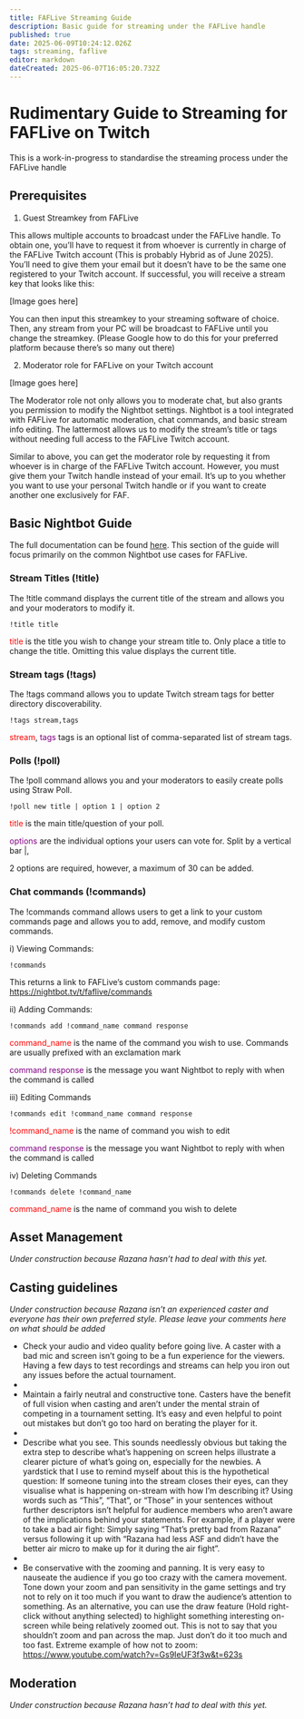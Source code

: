 ```yaml
---
title: FAFLive Streaming Guide
description: Basic guide for streaming under the FAFLive handle
published: true
date: 2025-06-09T10:24:12.026Z
tags: streaming, faflive
editor: markdown
dateCreated: 2025-06-07T16:05:20.732Z
---
```


# Rudimentary Guide to Streaming for FAFLive on Twitch

This is a work-in-progress to standardise the streaming process under the FAFLive handle


## Prerequisites

1.  Guest Streamkey from FAFLive

This allows multiple accounts to broadcast under the FAFLive handle. To obtain one, you’ll have to request it from whoever is currently in charge of the FAFLive Twitch account (This is probably Hybrid as of June 2025). You’ll need to give them your email but it doesn’t have to be the same one registered to your Twitch account. If successful, you will receive a stream key that looks like this: 

[Image goes here]

You can then input this streamkey to your streaming software of choice. Then, any stream from your PC will be broadcast to FAFLive until you change the streamkey. (Please Google how to do this for your preferred platform because there’s so many out there)


2. Moderator role for FAFLive on your Twitch account

[Image goes here]

The Moderator role not only allows you to moderate chat, but also grants you permission to modify the Nightbot settings. Nightbot is a tool integrated with FAFLive for automatic moderation, chat commands, and basic stream info editing. The lattermost allows us to modify the stream’s title or tags without needing full access to the FAFLive Twitch account. 

Similar to above, you can get the moderator role by requesting it from whoever is in charge of the FAFLive Twitch account. However, you must give them your Twitch handle instead of your email. It’s up to you whether you want to use your personal Twitch handle or if you want to create another one exclusively for FAF. 

## Basic Nightbot Guide
The full documentation can be found [here](https://docs.nightbot.tv/). This section of the guide will focus primarily on the common Nightbot use cases for FAFLive.

### Stream Titles (!title)

The !title command displays the current title of the stream and allows you and your moderators to modify it.

	!title title

<span style="color:red">title</span> is the title you wish to change your stream title to. Only place a title to change the title. Omitting this value displays the current title.



### Stream tags (!tags)

The !tags command allows you to update Twitch stream tags for better directory discoverability.

	!tags stream,tags

<span style="color:red">stream</span>, <span style="color:purple">tags</span> tags  is an optional list of comma-separated list of stream tags.

### Polls (!poll)

The !poll command allows you and your moderators to easily create polls using Straw Poll.

	!poll new title | option 1 | option 2

<span style="color:red">title</span> is the main title/question of your poll.

<span style="color:purple">options</span> are the individual options your users can vote for. Split by a vertical bar |, 

2 options are required, however, a maximum of 30 can be added.

### Chat commands (!commands)

The !commands command allows users to get a link to your custom commands page and allows you to add, remove, and modify custom commands.

i) Viewing Commands:

	!commands

This returns a link to FAFLive’s custom commands page: https://nightbot.tv/t/faflive/commands

ii) Adding Commands:

	!commands add !command_name command response

<span style="color:red">command_name</span> is the name of the command you wish to use. Commands are usually prefixed with an exclamation mark

<span style="color:purple">command response</span>  is the message you want Nightbot to reply with when the command is called


iii) Editing Commands

	!commands edit !command_name command response


<span style="color:red">!command_name</span>	 is the name of command you wish to edit

<span style="color:purple">command response</span>  is the message you want Nightbot to reply with when the command is called


iv) Deleting Commands

	!commands delete !command_name

<span style="color:red">command_name</span> is the name of command you wish to delete

## Asset Management
*Under construction because Razana hasn’t had to deal with this yet.*


## Casting guidelines
*Under construction because Razana isn’t an experienced caster and everyone has their own preferred style. Please leave your comments here on what should be added*

- Check your audio and video quality before going live. A caster with a bad mic and screen isn’t going to be a fun experience for the viewers. Having a few days to test recordings and streams can help you iron out any issues before the actual tournament.
- 
- Maintain a fairly neutral and constructive tone. Casters have the benefit of full vision when casting and aren’t under the mental strain of competing in a tournament setting. It’s easy and even helpful to point out mistakes but don’t go too hard on berating the player for it.
- 
- Describe what you see. This sounds needlessly obvious but taking the extra step to describe what’s happening on screen helps illustrate a clearer picture of what’s going on, especially for the newbies. A yardstick that I use to remind myself about this is the hypothetical question: If someone tuning into the stream closes their eyes, can they visualise what is happening on-stream with how I’m describing it? Using words such as “This”, “That”, or “Those” in your sentences without further descriptors isn’t helpful for audience members who aren’t aware of the implications behind your statements. For example, if a player were to take a bad air fight: Simply saying “That’s pretty bad from Razana” versus following it up with “Razana had less ASF and didn’t have the better air micro to make up for it during the air fight”. 
- 
- Be conservative with the zooming and panning. It is very easy to nauseate the audience if you go too crazy with the camera movement. Tone down your zoom and pan sensitivity in the game settings and try not to rely on it too much if you want to draw the audience’s attention to something. As an alternative, you can use the draw feature (Hold right-click without anything selected) to highlight something interesting on-screen while being relatively zoomed out. This is not to say that you shouldn’t zoom and pan across the map. Just don’t do it too much and too fast. Extreme example of how not to zoom: https://www.youtube.com/watch?v=Gs9IeUF3f3w&t=623s




## Moderation

*Under construction because Razana hasn’t had to deal with this yet.*
